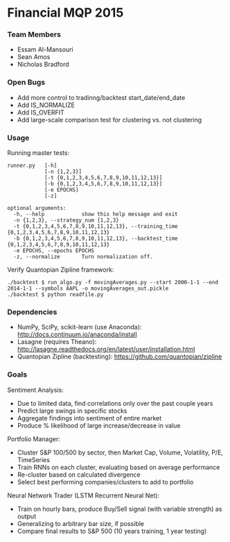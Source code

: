 # Financial MQP 2015

	

### Team Members
* Essam Al-Mansouri
* Sean Amos
* Nicholas Bradford

### Open Bugs

* Add more control to tradinng/backtest start_date/end_date
* Add IS_NORMALIZE
* Add IS_OVERFIT
* Add large-scale comparison test for clustering vs. not clustering

### Usage

Running master tests: 

    runner.py   [-h] 
                [-n {1,2,3}] 
                [-t {0,1,2,3,4,5,6,7,8,9,10,11,12,13}]
                [-b {0,1,2,3,4,5,6,7,8,9,10,11,12,13}] 
                [-e EPOCHS]
                [-z]

    optional arguments:
      -h, --help            show this help message and exit
      -n {1,2,3}, --strategy_num {1,2,3}
      -t {0,1,2,3,4,5,6,7,8,9,10,11,12,13}, --training_time {0,1,2,3,4,5,6,7,8,9,10,11,12,13}
      -b {0,1,2,3,4,5,6,7,8,9,10,11,12,13}, --backtest_time {0,1,2,3,4,5,6,7,8,9,10,11,12,13}
      -e EPOCHS, --epochs EPOCHS
      -z, --normalize       Turn normalization off.

Verify Quantopian Zipline framework:

    ./backtest $ run_algo.py -f movingAverages.py --start 2000-1-1 --end 2014-1-1 --symbols AAPL -o movingAverages_out.pickle
    ./backtest $ python readfile.py

### Dependencies

* NumPy, SciPy, scikit-learn (use Anaconda): http://docs.continuum.io/anaconda/install
* Lasagne (requires Theano): http://lasagne.readthedocs.org/en/latest/user/installation.html
* Quantopian Zipline (backtesting): https://github.com/quantopian/zipline
	
### Goals
Sentiment Analysis:
* Due to limited data, find correlations only over the past couple years
* Predict large swings in specific stocks
* Aggregate findings into sentiment of entire market
* Produce % likelihood of large increase/decrease in value

Portfolio Manager:
* Cluster S&P 100/500 by sector, then Market Cap, Volume, Volatility, P/E, TimeSeries
* Train RNNs on each cluster, evaluating based on average performance
* Re-cluster based on calculated divergence
* Select best performing companies/clusters to add to portfolio

Neural Network Trader (LSTM Recurrent Neural Net):
* Train on hourly bars, produce Buy/Sell signal (with variable strength) as output
* Generalizing to arbitrary bar size, if possible
* Compare final results to S&P 500 (10 years training, 1 year testing)

